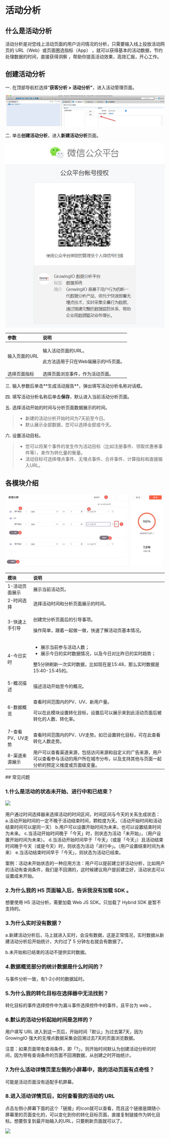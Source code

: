 # 活动分析

## **什么是活动分析**

活动分析是对您线上活动页面的用户访问情况的分析，只需要输入线上投放活动网页的 URL（Web）或页面圈选指标（App） ，就可以获得基本的活动数据，节约处理数据的时间，直接获得洞察 ，帮助你提高活动效果，高效汇报，开心工作。

## 创建活动分析

一. 在顶部导航栏选择“**获客分析 &gt; 活动分析”**，进入活动管理页面。

![](../../.gitbook/assets/image%20%2839%29.png)

二. 单击**创建活动分析**，进入**新建活动分析**页面。

![](../../.gitbook/assets/image%20%2885%29.png)

<table>
  <thead>
    <tr>
      <th style="text-align:left">&#x53C2;&#x6570;</th>
      <th style="text-align:left">&#x8BF4;&#x660E;</th>
    </tr>
  </thead>
  <tbody>
    <tr>
      <td style="text-align:left">&#x8F93;&#x5165;&#x9875;&#x9762;&#x7684;URL</td>
      <td style="text-align:left">
        <p>&#x8F93;&#x5165;&#x6D3B;&#x52A8;&#x9875;&#x9762;&#x7684;URL&#x3002;</p>
        <p>&#x6B64;&#x65B9;&#x6CD5;&#x9002;&#x7528;&#x4E8E;&#x53EA;&#x5728;Web&#x7AEF;&#x5C55;&#x793A;&#x7684;H5&#x9875;&#x9762;&#x3002;</p>
      </td>
    </tr>
    <tr>
      <td style="text-align:left">&#x9009;&#x62E9;&#x9875;&#x9762;&#x6307;&#x6807;</td>
      <td style="text-align:left">&#x9009;&#x62E9;&#x9875;&#x9762;&#x6D4F;&#x89C8;&#x4E8B;&#x4EF6;&#xFF0C;&#x4F5C;&#x4E3A;&#x6D3B;&#x52A8;&#x9875;&#x9762;&#x3002;</td>
    </tr>
  </tbody>
</table>三. 输入参数后单击**生成活动报告**，弹出填写活动分析名称对话框。

四. 填写活动分析名称后单击**保存**，默认进入当前活动分析页面。

五. 选择活动开始的时间与分析页面数据展示的时间。

> * 新建的活动分析开始时间为7天前至今日。
> * 默认展示全部数据，您可以选择全部或今天。

六. 设置活动目标。

> * 您可以将某个事件的发生作为活动目标（比如注册事件、领取优惠券事件等），来作为转化量的衡量。
> * 活动目标可选择埋点事件、无埋点事件、合并事件、计算指标和直接输入URL。

## **各模块介绍**

![](../../.gitbook/assets/image%20%2866%29.png)

<table>
  <thead>
    <tr>
      <th style="text-align:left">&#x6A21;&#x5757;</th>
      <th style="text-align:left">&#x8BF4;&#x660E;</th>
    </tr>
  </thead>
  <tbody>
    <tr>
      <td style="text-align:left">1-&#x6D3B;&#x52A8;&#x9875;&#x9762;&#x5C55;&#x793A;</td>
      <td style="text-align:left">&#x5C55;&#x793A;&#x5F53;&#x524D;&#x6D3B;&#x52A8;&#x9875;&#x3002;</td>
    </tr>
    <tr>
      <td style="text-align:left">2-&#x65F6;&#x95F4;&#x9009;&#x62E9;</td>
      <td style="text-align:left">&#x9009;&#x62E9;&#x6D3B;&#x52A8;&#x65F6;&#x95F4;&#x548C;&#x5206;&#x6790;&#x9875;&#x9762;&#x5C55;&#x793A;&#x7684;&#x65F6;&#x95F4;&#x3002;</td>
    </tr>
    <tr>
      <td style="text-align:left">3-&#x5FEB;&#x901F;&#x4E0A;&#x624B;&#x5F15;&#x5BFC;</td>
      <td style="text-align:left">
        <p>&#x521B;&#x5EFA;&#x5B8C;&#x5206;&#x6790;&#x9875;&#x9762;&#x540E;&#x7684;&#x5F15;&#x5BFC;&#x4E8B;&#x9879;&#x3002;</p>
        <p>&#x64CD;&#x4F5C;&#x7B80;&#x5355;&#xFF0C;&#x8DDF;&#x7740;&#x4E00;&#x8D77;&#x505A;&#x4E00;&#x505A;&#xFF0C;&#x5FEB;&#x901F;&#x4E86;&#x89E3;&#x6D3B;&#x52A8;&#x9875;&#x57FA;&#x672C;&#x60C5;&#x51B5;&#x3002;</p>
      </td>
    </tr>
    <tr>
      <td style="text-align:left">4-&#x4ECA;&#x65E5;&#x5B9E;&#x65F6;</td>
      <td style="text-align:left">
        <ul>
          <li>&#x5C55;&#x793A;&#x5F53;&#x524D;&#x53C2;&#x4E0E;&#x6D3B;&#x52A8;&#x4EBA;&#x6570;&#xFF1B;</li>
          <li>&#x5C55;&#x793A;&#x4ECA;&#x65E5;&#x7684;&#x5B9E;&#x65F6;&#x6570;&#x636E;&#x60C5;&#x51B5;&#xFF0C;&#x4EE5;&#x53CA;&#x4ECA;&#x65E5;&#x5BF9;&#x6BD4;&#x6628;&#x65E5;&#x7684;&#x5B9E;&#x65F6;&#x8D8B;&#x52BF;&#xFF1B;</li>
        </ul>
        <p>&#x6574;5&#x5206;&#x949F;&#x5237;&#x65B0;&#x4E00;&#x6B21;&#x5B9E;&#x65F6;&#x6570;&#x636E;&#xFF0C;&#x6BD4;&#x5982;&#x73B0;&#x5728;&#x662F;15:48&#xFF0C;&#x90A3;&#x4E48;&#x5B9E;&#x65F6;&#x6570;&#x636E;&#x662F;15:40-15:45&#x7684;&#x3002;</p>
      </td>
    </tr>
    <tr>
      <td style="text-align:left">5-&#x6982;&#x51B5;&#x63CF;&#x8FF0;</td>
      <td style="text-align:left">&#x63CF;&#x8FF0;&#x6D3B;&#x52A8;&#x5F00;&#x59CB;&#x81F3;&#x4ECA;&#x7684;&#x6982;&#x51B5;&#x3002;</td>
    </tr>
    <tr>
      <td style="text-align:left">6-&#x6570;&#x636E;&#x6982;&#x89C8;</td>
      <td style="text-align:left">
        <p>&#x67E5;&#x770B;&#x65F6;&#x95F4;&#x8303;&#x56F4;&#x5185;&#x7684;PV&#x3001;UV&#x3001;&#x65B0;&#x7528;&#x6237;&#x91CF;&#x3002;</p>
        <p>&#x53EF;&#x4EE5;&#x5728;&#x6B64;&#x6A21;&#x5757;&#x8BBE;&#x7F6E;&#x8F6C;&#x5316;&#x76EE;&#x6807;&#xFF0C;&#x8BBE;&#x7F6E;&#x540E;&#x53EF;&#x4EE5;&#x5C55;&#x793A;&#x6765;&#x5230;&#x6B64;&#x6D3B;&#x52A8;&#x9875;&#x9762;&#x540E;&#x88AB;&#x8F6C;&#x5316;&#x7684;&#x4EBA;&#x6570;&#x3001;&#x8F6C;&#x5316;&#x7387;&#x3002;</p>
      </td>
    </tr>
    <tr>
      <td style="text-align:left">7-&#x67E5;&#x770B;PV&#x3001;UV&#x8D70;&#x52BF;</td>
      <td style="text-align:left">&#x67E5;&#x770B;&#x65F6;&#x95F4;&#x8303;&#x56F4;&#x5185;&#x7684;PV&#x3001;UV&#x8D70;&#x52BF;&#x3002;&#x5982;&#x5DF2;&#x8BBE;&#x7F6E;&#x8F6C;&#x5316;&#x76EE;&#x6807;&#xFF0C;&#x53EF;&#x5728;&#x6B64;&#x67E5;&#x770B;&#x8F6C;&#x5316;&#x4EBA;&#x6570;&#x8D70;&#x52BF;&#x3002;</td>
    </tr>
    <tr>
      <td style="text-align:left">8-&#x6E20;&#x9053;&#x6765;&#x6E90;&#x5C55;&#x793A;</td>
      <td style="text-align:left">&#x7528;&#x6237;&#x53EF;&#x4EE5;&#x67E5;&#x770B;&#x6E20;&#x9053;&#x6765;&#x6E90;&#xFF0C;&#x5305;&#x62EC;&#x8BBF;&#x95EE;&#x6765;&#x6E90;&#x548C;&#x81EA;&#x5B9A;&#x4E49;&#x7684;&#x5E7F;&#x544A;&#x6765;&#x6E90;&#xFF0C;&#x7528;&#x6237;&#x53EF;&#x4EE5;&#x67E5;&#x770B;&#x53C2;&#x4E0E;&#x6D3B;&#x52A8;&#x7684;&#x7528;&#x6237;&#x6240;&#x5728;&#x57CE;&#x5E02;&#x5206;&#x5E03;&#xFF0C;&#x4EE5;&#x53CA;&#x652F;&#x6301;&#x5176;&#x4ED6;&#x4E0E;&#x9875;&#x9762;&#x4E00;&#x8D77;&#x5206;&#x6790;&#x7684;&#x9884;&#x5B9A;&#x4E49;&#x7EF4;&#x5EA6;&#x6216;&#x9875;&#x9762;&#x7EA7;&#x53D8;&#x91CF;&#x3002;</td>
    </tr>
  </tbody>
</table>## 常见问题

### **1.什么是活动的状态未开始、进行中和已结束？**

![](https://docs.growingio.com/.gitbook/assets/-LGNxeGABUADKiTWTaEM-LST57oTD-xVObCJ0ay_-LSTX4Uy5rFXI5yMFGjd-2B.jpg)

用户通过时间选择器来选择活动的时间区间，时间区间与今天的关系生成状态： a.活动开始时间的一定不晚于活动结束时间，颗粒度为天。（活动开始时间和活动结束时间可以是同一天） b.用户可以设置开始时间为未来，也可以设置结束时间为未来。 c.当活动开始时间晚于「今天」时，则状态为活动「未开始」，（用户设置开始时间为未来）。 d.当活动开始时间早于「今天」（或是「今天」）且活动结束时间晚于今天（或是今天）时，则状态为活动「进行中」。（用户设置结束时间为未来） e.当活动结束时间早于「今天」，则状态为活动已结束。

案例：活动未开始状态的一种应用方法：用户可以提前建立好活动分析，比如用户的活动有查询条件，我们是不回溯的，这时候建议用户提前建立好，活动状态可以设置成未开始。

### **2.为什么我的 H5 页面输入后，告诉我没有加载 SDK 。**

想要使用 H5 活动分析，需要加载 Web JS SDK。只加载了 Hybrid SDK 是暂不支持的。

### **3.为什么实时没有数据？**

a.新建活动分析后，马上就进入实时，会没有数据，这是正常情况，实时数据从新建活动分析后开始统计，大约过了 5 分钟左右就会有数据了。

b.未开始和已结束的活动不提供实时数据。

### **4.数据概览部分的统计数据是什么时间的？**

与事件分析一致，有1-2小时的数据延时。

### **5.为什么我的转化目标在选择器中无法找到？**

转化目标的事件选择控件中为漏斗事件选择控件中的事件，且平台为 web 。

### **6.默认的活动分析起始时间是怎样的？**

用户填写 URL 进入到这一页后，开始时间「默认」为过去第7天，因为 GrowingIO 强大的无埋点数据采集会回溯过去7天的页面浏览数据。

注意：如果页面带有查询条件，即「?」，则开始时间默认为创建活动分析的时间，因为带有查询条件的页面不回溯数据，从创建之时开始统计。

### **7.为什么活动详情页里左侧的小屏幕中，我的活动页面有点奇怪？**

可能是活动页面没有适配手机屏幕。

### **8.进入活动详情页后，如何查看我的活动的 URL**

点击左侧小屏幕下面的这个「链接」的icon就可以查看，而且这个链接是跟随小屏幕里的页面变化的，可以变化到你的转化目标页面，直接复制链接作为转化目标。想要恢复到最开始输入的URL，只要刷新页面就可以了。

![](https://docs.growingio.com/.gitbook/assets/-LGNxeGABUADKiTWTaEM-LST57oTD-xVObCJ0ay_-LSTWopoRE35NddCX-QDimage20%285%29.png)

#### ​ <a id="undefined"></a>

